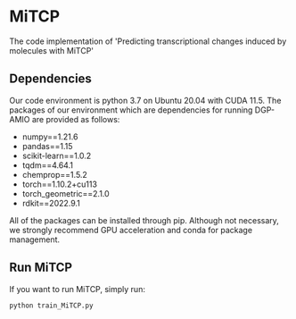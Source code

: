 # MiTCP
The code implementation of 'Predicting transcriptional changes induced by molecules with MiTCP' 

## Dependencies
Our code environment is python 3.7 on Ubuntu 20.04 with CUDA 11.5. The packages of our environment which are dependencies for running DGP-AMIO are provided as follows:
* numpy==1.21.6
* pandas==1.15
* scikit-learn==1.0.2
* tqdm==4.64.1
* chemprop==1.5.2
* torch==1.10.2+cu113
* torch_geometric==2.1.0
* rdkit==2022.9.1

All of the packages can be installed through pip. Although not necessary, we strongly recommend GPU acceleration and conda for package management.

## Run MiTCP
If you want to run MiTCP, simply run:
```
python train_MiTCP.py
```
